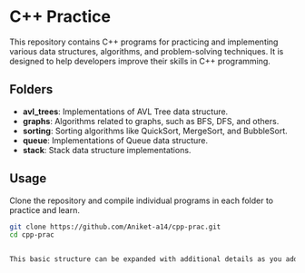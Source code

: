 # C++ Practice

This repository contains C++ programs for practicing and implementing various data structures, algorithms, and problem-solving techniques. It is designed to help developers improve their skills in C++ programming.

## Folders

- **avl_trees**: Implementations of AVL Tree data structure.
- **graphs**: Algorithms related to graphs, such as BFS, DFS, and others.
- **sorting**: Sorting algorithms like QuickSort, MergeSort, and BubbleSort.
- **queue**: Implementations of Queue data structure.
- **stack**: Stack data structure implementations.

## Usage

Clone the repository and compile individual programs in each folder to practice and learn.

```bash
git clone https://github.com/Aniket-a14/cpp-prac.git
cd cpp-prac


This basic structure can be expanded with additional details as you add more content to the repository.

